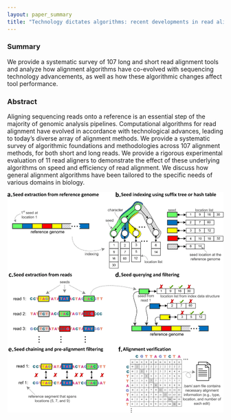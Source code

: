 ```yaml
---
layout: paper_summary
title: "Technology dictates algorithms: recent developments in read alignment"
---
```


### Summary
We provide a systematic survey of 107 long and short read alignment tools and analyze how alignment algorithms have co-evolved with sequencing technology advancements, as well as how these algorithmic changes affect tool performance.

### Abstract

Aligning sequencing reads onto a reference is an essential step of the majority of genomic analysis pipelines. Computational algorithms for read alignment have evolved in accordance with technological advances, leading to today’s diverse array of alignment methods. We provide a systematic survey of algorithmic foundations and methodologies across 107 alignment methods, for both short and long reads. We provide a rigorous experimental evaluation of 11 read aligners to demonstrate the effect of these underlying algorithms on speed and efficiency of read alignment. We discuss how general alignment algorithms have been tailored to the specific needs of various domains in biology.

<img src="../../images/publication/aligners.png" />
